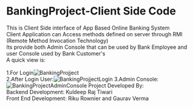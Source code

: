 # BankingProject-Client Side Code
This is Client Side interface of App Based Online Banking System <br />
Client Application can Access methods defined on server through RMI (Remote Method Invocation Technology)<br />
Its provide both Admin Console that can be used by Bank Employee and user Console used by Bank Customer's <br />
A quick view is:<br /><br />
1.For Login![BankingProjject](https://user-images.githubusercontent.com/34531635/61982359-218c6c80-b01a-11e9-8579-7665a9faa0ac.gif)<br />
2.After Login User:![BankingProjjectLogin](https://user-images.githubusercontent.com/34531635/61982536-b2634800-b01a-11e9-863c-21ed32ebb736.gif)
3.Admin Console: ![BankingProjectAdminConsole](https://user-images.githubusercontent.com/34531635/61983176-ffe0b480-b01c-11e9-8256-72e819f63114.gif)
Project Developed By:<br />
Backend Development: Kuldeep Raj Tiwari <br />
Front End Development: Riku Rownier and Gaurav Verma<br />
